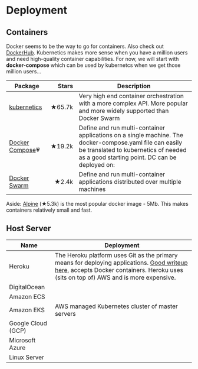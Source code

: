# Deployment

## Containers
Docker seems to be the way to go for containers. Also check out [DockerHub](https://hub.docker.com/). Kubernetics makes more sense when you have a million users and need high-quality container capabilities. For now, we will start with **docker-compose** which can be used by kubernetcs when we get those million users...

| Package | Stars | Description |
| ------- | -----:| ----------- |
| [kubernetics](https://github.com/kubernetes/kubernetes) | ★65.7k | Very high end container orchestration with a more complex API. More popular and more widely supported than Docker Swarm |
| [Docker Compose](https://github.com/docker/compose)💗 | ★19.2k | Define and run multi-container applications on a single machine. The docker-compose.yaml file can easily be translated to kubernetics of needed as a good starting point. DC can be deployed on:  |
| [Docker Swarm](https://github.com/docker/swarmkit) | ★2.4k | Define and run multi-container applications distributed over multiple machines |

Aside: [Alpine](https://github.com/gliderlabs/docker-alpine) (★5.3k) is the most popular docker image - 5Mb. This makes containers relatively small and fast.

## Host Server

| Name | Deployment |
| ---- | ---------- |
| Heroku | The Heroku platform uses Git as the primary means for deploying applications. [Good writeup here](https://blog.heroku.com/six-strategies-deploy-to-heroku), accepts Docker containers. Heroku uses (sits on top of) AWS and is more expensive. |
| DigitalOcean | | 
| Amazon ECS | |
| Amazon EKS | AWS managed Kubernetes cluster of master servers |
| Google Cloud (GCP) | |
| Microsoft Azure | |
| Linux Server | |